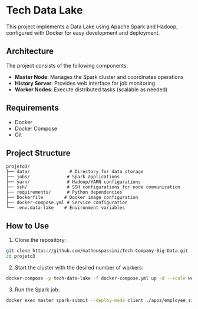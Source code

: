 # Tech Data Lake

This project implements a Data Lake using Apache Spark and Hadoop, configured with Docker for easy development and deployment.

## Architecture

The project consists of the following components:

- **Master Node**: Manages the Spark cluster and coordinates operations
- **History Server**: Provides web interface for job monitoring
- **Worker Nodes**: Execute distributed tasks (scalable as needed)

## Requirements

- Docker
- Docker Compose
- Git

## Project Structure

```
projeto3/
├── data/               # Directory for data storage
├── jobs/              # Spark applications
├── yarn/              # Hadoop/YARN configurations
├── ssh/               # SSH configurations for node communication
├── requirements/      # Python dependencies
├── Dockerfile        # Docker image configuration
├── docker-compose.yml # Service configuration
└── .env.data-lake    # Environment variables
```

## How to Use

1. Clone the repository:
```bash
git clone https://github.com/matheuspassini/Tech-Company-Big-Data.git
cd projeto3
```

2. Start the cluster with the desired number of workers:
```bash
docker-compose -p tech-data-lake -f docker-compose.yml up -d --scale worker=3
```

3. Run the Spark job:
```bash
docker exec master spark-submit --deploy-mode client ./apps/employee_silver_layer.py
```

